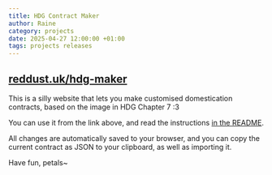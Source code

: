 ```yaml
---
title: HDG Contract Maker
author: Raine
category: projects
date: 2025-04-27 12:00:00 +01:00 
tags: projects releases
---
```


## [reddust.uk/hdg-maker](https://reddust.uk/hdg-maker)

This is a silly website that lets you make customised domestication contracts, based on the image in HDG Chapter 7 :3

You can use it from the link above, and read the instructions [in the README](https://github.com/raineycat/hdg-maker?tab=readme-ov-file#usage).

All changes are automatically saved to your browser, and you can copy the current contract as JSON to your clipboard, as well as importing it.

Have fun, petals~
